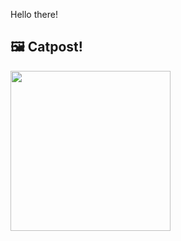 Hello there!



## 🖼️ Catpost!

<sub>
    <img src="https://cdn2.thecatapi.com/images/d9q.png" height="256">
</sub>

